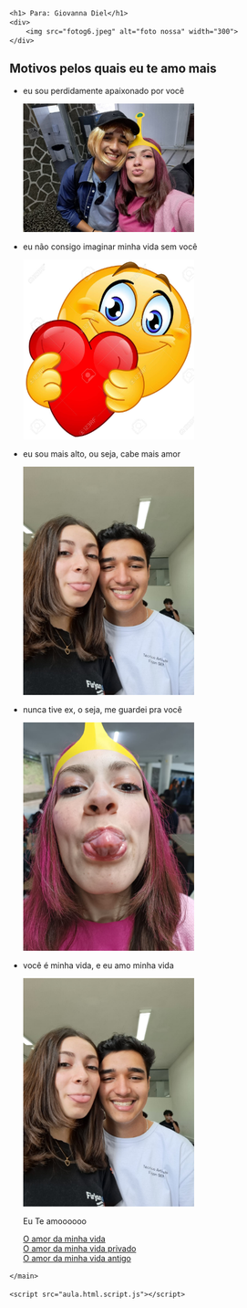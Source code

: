 <!DOCTYPE html>
<html lang="pt-BR">
<head>
    <meta charset="UTF-8">
    <meta name="viewport" content="width=device-width, initial-scale=1.0">
    <title>Olá, Giovanna</title>
    <link rel="stylesheet" href="stylegio.css">
</head>

<body>
    
    <h1> Para: Giovanna Diel</h1>
    <div>
        <img src="fotog6.jpeg" alt="foto nossa" width="300">
    </div>

<main>
    <h2>Motivos pelos quais eu te amo mais</h2>
       <ul>
            <li><p>eu sou perdidamente apaixonado por você</p></li>
            <img src="fotog.jpeg" alt="foto nossa" width="300">
            <li><p>eu não consigo imaginar minha vida sem você</p></li>
            <img src="fotog2.jpg" alt="foto nossa" width="300">
            <li><p>eu sou mais alto, ou seja, cabe mais amor</p></li>
            <img src="fotog3.jpeg" alt="foto nossa" width="300">
            <li><p>nunca tive ex, o seja, me guardei pra você</p></li>
            <img src="fotog4.jpeg" alt="foto nossa" width="300">
            <li><p>você é minha vida, e eu amo minha vida</p></li>
            <img src="fotog5.jpeg" alt="foto nossa" width="300">
            <p>Eu Te amoooooo</p>
        <a href="https://www.instagram.com/giiovannadiel/">O amor da minha vida</a><br>
        <a href="https://www.instagram.com/_gi.giovanna_/">O amor da minha vida privado</a><br>
        <a href="https://www.instagram.com/gyyiovanna_diel/">O amor da minha vida antigo</a>
        </ul>

    </main>

    <script src="aula.html.script.js"></script>
</body>
</html>
